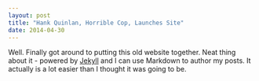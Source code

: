 ```yaml
---
layout: post
title: "Hank Quinlan, Horrible Cop, Launches Site"
date: 2014-04-30
---
```


Well. Finally got around to putting this old website together.
Neat thing about it - powered by [Jekyll](http://jekyllrb.com) and 
I can use Markdown to author my posts. It actually is a lot easier than I thought it was going to be.
